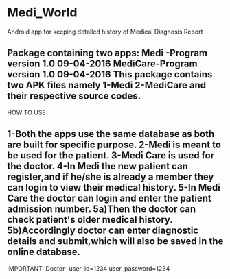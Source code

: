 # Medi_World
Android app for keeping detailed history of Medical Diagnosis Report

Package containing two apps:
Medi -Program version 1.0 09-04-2016
MediCare-Program version 1.0 09-04-2016
This package contains two APK files namely 
1-Medi
2-MediCare
and their respective source codes.
-------------------------------------
HOW TO USE

1-Both the apps use the same database as both are built for specific purpose.
2-Medi is meant to be used for the patient.
3-Medi Care is used for the doctor.
4-In Medi the new patient can register,and if he/she is already a member they can login to view their medical history.
5-In Medi Care the doctor can login and enter the patient admission number.
 5a)Then the doctor can check patient's older medical history.
 5b)Accordingly doctor can enter diagnostic details and submit,which will also be saved in the online database.
------------------------------------------------------------------------------------------------------------------------
IMPORTANT:
Doctor-
user_id=1234
user_password=1234
